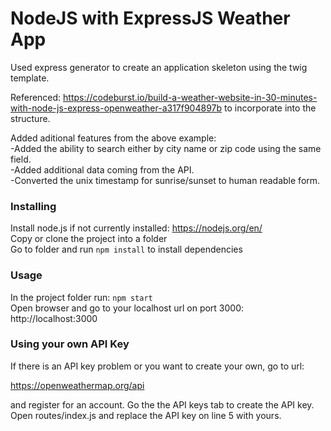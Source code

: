 # NodeJS with ExpressJS Weather App
Used express generator to create an application skeleton using the twig template.

Referenced: https://codeburst.io/build-a-weather-website-in-30-minutes-with-node-js-express-openweather-a317f904897b to incorporate into the structure.

Added aditional features from the above example:<br />
-Added the ability to search either by city name or zip code using the same field.<br />
-Added additional data coming from the API.<br />
-Converted the unix timestamp for sunrise/sunset to human readable form.

### Installing
Install node.js if not currently installed: https://nodejs.org/en/<br />
Copy or clone the project into a folder<br />
Go to folder and run ```npm install``` to install dependencies

### Usage
In the project folder run: ```npm start```<br />
Open browser and go to your localhost url on port 3000: http://localhost:3000

### Using your own API Key
If there is an API key problem or you want to create your own, go to url:

https://openweathermap.org/api

and register for an account. Go the the API keys tab to create the API key.
Open routes/index.js and replace the API key on line 5 with yours.
